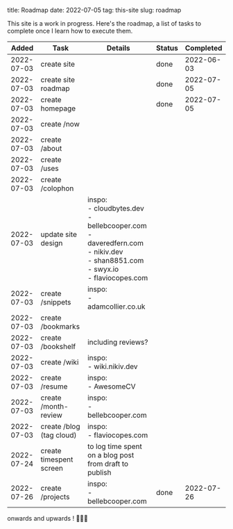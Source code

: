 title: Roadmap
date: 2022-07-05
tag: this-site
slug: roadmap

This site is a work in progress. Here's the roadmap, a list of tasks to complete once I learn how to execute them.  

| Added          | Task                     | Details                                                                                                                                      | Status          | Completed      |
|------------    |----------------------    |------------------------------------------------------------------------------------------------------------------------------------------    |-------------    |------------    |
| 2022-07-03     | create site              |                                                                                                                                              | done            | 2022-06-03     |
| 2022-07-03     | create site roadmap      |                                                                                                                                              | done            | 2022-07-05     |
| 2022-07-03     | create homepage          |                                                                                                                                              | done            | 2022-07-05     |
| 2022-07-03     | create /now              |                                                                                                                                              |                 |                |
| 2022-07-03     | create /about            |                                                                                                                                              |                 |                |
| 2022-07-03     | create /uses             |                                                                                                                                              |                 |                |
| 2022-07-03     | create /colophon         |                                                                                                                                              |                 |                |
| 2022-07-03     | update site design       | inspo:<br>- cloudbytes.dev<br>- bellebcooper.com<br>- daveredfern.com<br>- nikiv.dev<br>- shan8851.com<br>- swyx.io<br>- flaviocopes.com     |                 |                |
| 2022-07-03     | create /snippets         | inspo:<br>- adamcollier.co.uk                                                                                                                |                 |                |
| 2022-07-03     | create /bookmarks        |                                                                                                                                              |                 |                |
| 2022-07-03     | create /bookshelf        | including reviews?                                                                                                                           |                 |                |
| 2022-07-03     | create /wiki             | inspo:<br>- wiki.nikiv.dev                                                                                                                   |                 |                |
| 2022-07-03     | create /resume           | inspo:<br>- AwesomeCV                                                                                                                        |                 |                |
| 2022-07-03     | create /month-review     | inspo:<br>- bellebcooper.com                                                                                                                 |                 |                |
| 2022-07-03     | create /blog (tag cloud) | inspo: <br>- flaviocopes.com                                                                                                                 |                 |                |
| 2022-07-24     | create timespent screen  | to log time spent on a blog post from draft to publish                                                                                       |                 |                |
| 2022-07-26     | create /projects         | inspo:<br>- bellebcooper.com                                                                                                                 | done            | 2022-07-26     |


onwards and upwards ! 🤸🏾‍♂️

